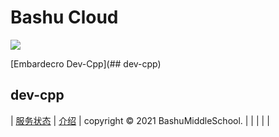 # Bashu Cloud
[![](https://img.shields.io/badge/-首页-333233?style=for-the-badge)](https://bashumiddleschool.github.io/2021Did/)
    
    
[Embardecro Dev-Cpp](## dev-cpp)

## dev-cpp

| [服务状态](https://bashumiddleschool.github.io/2021Did/status) | [介绍](https://bashumiddleschool.github.io/2021Did/intro) | copyright © 2021 BashuMiddleSchool. |
| | | |
